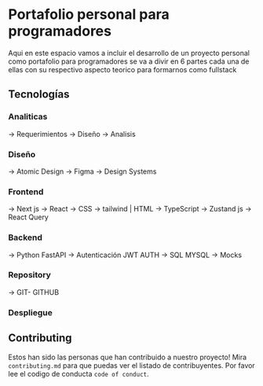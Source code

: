 
# Portafolio personal para programadores
Aqui en este espacio vamos a incluir el desarrollo de un proyecto personal como portafolio para programadores se va a divir en 6 partes cada una de ellas con su respectivo aspecto teorico para formarnos como fullstack 

## Tecnologías 

### Analiticas 
-> Requerimientos -> Diseño -> Analisis

### Diseño
-> Atomic Design -> Figma -> Design Systems 

### Frontend
-> Next js -> React ->  CSS -> tailwind | HTML -> TypeScript -> Zustand js ->
React Query 

### Backend 
-> Python FastAPI -> Autenticación JWT AUTH  -> SQL MYSQL -> Mocks

### Repository
-> GIT- GITHUB

### Despliegue




## Contributing

Estos han sido las personas que han contribuido a nuestro proyecto!
Mira `contributing.md` para que puedas ver el listado de contribuyentes.
Por favor lee el codigo de conducta `code of conduct`.